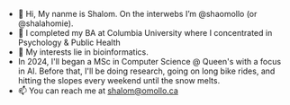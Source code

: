 - 👋 Hi, My nanme is Shalom. On the interwebs I’m @shaomollo (or @shalahomie).
- 🌱 I completed my BA at Columbia University where I concentrated in Psychology & Public Health
- 🧬 My interests lie in bioinformatics. 
- In 2024, I'll began a MSc in Computer Science @ Queen's with a focus in AI. Before that, I'll be doing research, going on long bike rides, and hitting the slopes every weekend until the snow melts. 
- 📫 You can reach me at shalom@omollo.ca
<!---
shaomollo/shaomollo is a ✨ special ✨ repository because its `README.md` (this file) appears on your GitHub profile.
You can click the Preview link to take a look at your changes.
--->
